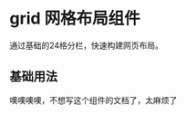# grid 网格布局组件

通过基础的24格分栏，快速构建网页布局。

## 基础用法

<ClientOnly>
 <Grid-Base />
</ClientOnly>

<ClientOnly>
 <Grid-span />
</ClientOnly>

噢噢噢噢，不想写这个组件的文档了，太麻烦了


